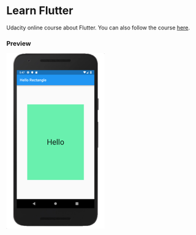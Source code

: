 # Learn Flutter
Udacity online course about Flutter. You can also follow the course [here](https://classroom.udacity.com/courses/ud905).

### Preview
<img src="https://github.com/omrobbie/udacity-flutter/blob/master/_screenshot/preview1.png" width=256>
